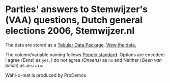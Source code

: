 # Parties' answers to Stemwijzer's (VAA) questions, Dutch general elections 2006, Stemwijzer.nl

The data are stored as a [Tabular Data Package](http://data.okfn.org/doc/tabular-data-package). [View the data.](http://data.okfn.org/tools/view)

The column/variable naming follows [Popolo standard](http://www.popoloproject.com/). Options are encoded: I agree (*Eens*) as `yes`, I do not agree (*Oneens*) as `no` and Neither (*Geen van beide*) as `abstain`.

Wahl-o-mat is produced by ProDemos
